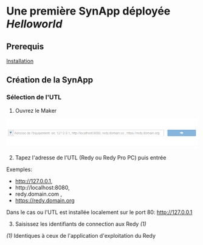 # Une première SynApp déployée *Helloworld*

## Prerequis

[Installation](install.md)

## Création de la SynApp

### Sélection de l'UTL

1. Ouvrez le Maker

![RedyProPC](assets/tuto01device.PNG)

2. Tapez l'adresse de l'UTL (Redy ou Redy Pro PC) puis entrée

Exemples:
* http://127.0.0.1,
* http://localhost:8080,
* redy.domain.com ,
* https://redy.domain.org

Dans le cas ou l'UTL est installée localement sur le port 80: http://127.0.0.1

3. Saisissez les identifiants de connection aux Redy *(1)*

*(1)* Identiques à ceux de l'application d'exploitation du Redy